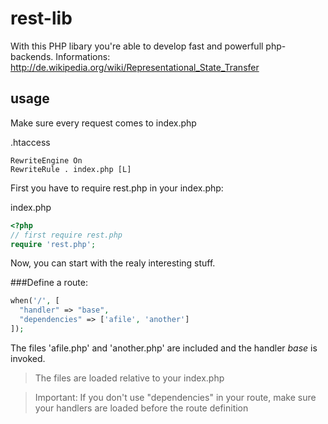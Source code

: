 rest-lib
========

With this PHP libary you're able to develop fast and powerfull php-backends.
Informations: http://de.wikipedia.org/wiki/Representational_State_Transfer

usage
-----

Make sure every request comes to index.php

.htaccess
```
RewriteEngine On
RewriteRule . index.php [L]
```

First you have to require rest.php in your index.php:

index.php
```php
<?php
// first require rest.php
require 'rest.php';

```

Now, you can start with the realy interesting stuff.

###Define a route:
```php
when('/', [
  "handler" => "base",
  "dependencies" => ['afile', 'another']
]);
```
The files 'afile.php' and 'another.php' are included and the handler _base_ is invoked.
> The files are loaded relative to your index.php

> Important: If you don't use "dependencies" in your route, make sure your handlers are loaded before the route definition
